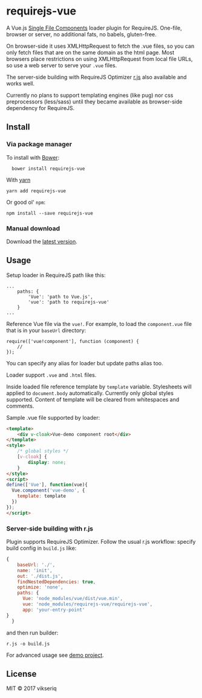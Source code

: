 # requirejs-vue

A Vue.js [Single File Components](https://vuejs.org/v2/guide/single-file-components.html) loader plugin for RequireJS.
One-file, browser or server, no additional fats, no babels, gluten-free.

On browser-side it uses XMLHttpRequest to fetch the .vue files, so you can only fetch files 
that are on the same domain as the html page. Most browsers place restrictions on using 
XMLHttpRequest from local file URLs, so use a web server to serve your ```.vue``` files.

The server-side building with RequireJS Optimizer [r.js](https://github.com/requirejs/r.js) also available and works well.

Currently no plans to support templating engines (like pug) nor css preprocessors (less/sass) until they became available 
as browser-side dependency for RequireJS.

## Install <a name="install"></a>

### Via package manager

To install with [Bower](http://bower.io/):

```
  bower install requirejs-vue
```

With [yarn](https://github.com/yarnpkg/yarn)

```
yarn add requirejs-vue
```

Or good ol' ```npm```:
```
npm install --save requirejs-vue
```


### Manual download

Download the [latest version](https://rawgit.com/vikseriq/requirejs-vue/master/requirejs-vue.js).

## Usage <a name="usage"></a>

Setup loader in RequireJS path like this:

    ...
        paths: {
            'Vue': 'path to Vue.js',
            'vue': 'path to requirejs-vue'
        }
    ...
    

Reference Vue file via the ```vue!```. 
For example, to load the `component.vue` file that is in your ```baseUrl``` directory:

    require(['vue!component'], function (component) {
		//
    });
    
You can specify any alias for loader but update paths alias too.

Loader support ```.vue``` and ```.html``` files.

Inside loaded file reference template by ```template``` variable. 
Stylesheets will applied to ```document.body``` automatically. Currently only global styles supported.
Content of template will be cleared from whitespaces and comments.

Sample .vue file supported by loader:

```html
<template>
    <div v-cloak>Vue-demo component root</div>
</template>
<style>
    /* global styles */
    [v-cloak] {
        display: none;
    }
</style>
<script>
define(['Vue'], function(vue){
  Vue.component('vue-demo', {
    template: template
  })
});
</script>
```

### Server-side building with r.js

Plugin supports RequireJS Optimizer. Follow the usual r.js workflow: specify build config in ```build.js``` like:

```js
{
	baseUrl: './',
	name: 'init',
	out: './dist.js',
	findNestedDependencies: true,
	optimize: 'none',
	paths: {
	  Vue: 'node_modules/vue/dist/vue.min',
	  vue: 'node_modules/requirejs-vue/requirejs-vue',
	  app: 'your-entry-point'
}
  }
```

and then run builder:

```
r.js -o build.js
```

For advanced usage see [demo project](/demo/).

## License

MIT &copy; 2017 vikseriq